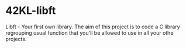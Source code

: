 # 42KL-libft
Libft - Your first own library. The aim of this project is to code a C library regrouping usual function that you'll be allowed to use in all your othe projects.
